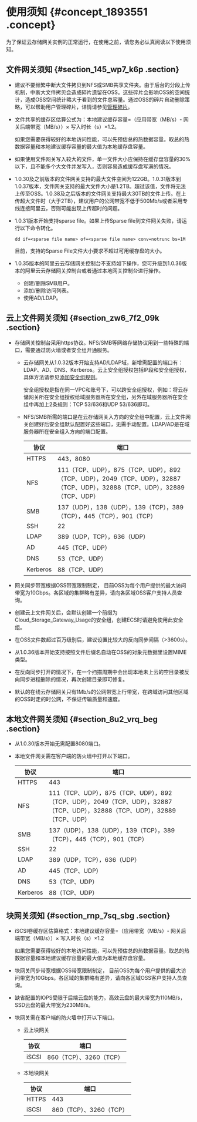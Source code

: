# 使用须知 {#concept_1893551 .concept}

为了保证云存储网关实例的正常运行，在使用之前，请您务必认真阅读以下使用须知。

## 文件网关须知 {#section_145_wp7_k6p .section}

-   建议不要频繁中断大文件拷贝到NFS或SMB共享文件夹。由于后台的分段上传机制，中断大文件拷贝会造成碎片遗留在OSS。这些碎片会影响OSS的空间统计，造成OSS空间统计略大于看到的文件总容量。通过OSS的碎片自动删除策略，可以帮助用户管理碎片，详情请参见[管理碎片](../../../../cn.zh-CN/控制台用户指南/管理碎片.md#)。
-   文件共享的缓存区估算公式为：本地建议缓存容量=（应用带宽（MB/s）- 网关后端带宽（MB/s））× 写入时长（s）×1.2。

    如果您需要获得较好的本地访问性能，可以先预估总的热数据容量。取总的热数据容量和本地建议缓存容量的最大值为本地缓存盘容量。

-   如果使用文件网关写入较大的文件，单一文件大小应保持在缓存盘容量的30%以下，且不能多个大文件并发写入，否则容易造成缓存盘写满的情况。
-   1.0.30及之前版本的文件网关支持的最大文件空间为122GB。1.0.31版本到1.0.37版本，文件网关支持的最大文件大小是1.2TB。超过该值，文件将无法上传至OSS。1.0.38及之后版本的文件网关支持最大30TB的文件上传。在上传超大文件时（大于2TB），建议用户的公网带宽不低于500Mb/s或者采用专线连接阿里云，否则可能出现上传超时的问题。
-   1.0.31版本开始支持sparse file。如果上传Sparse file到文件网关失败，请运行以下命令转化。

    ``` {#codeblock_4bt_adx_krj}
    dd if=<sparse file name> of=<sparse file name> conv=notrunc bs=1M
    ```

    目前，支持的Sparse File文件大小要求不超过可用缓存盘的大小。

-   1.0.35版本的阿里云云存储网关控制台不支持如下操作，您可升级到1.0.36版本的阿里云云存储网关控制台或者通过本地网关控制台进行操作。
    -   创建/删除SMB用户。
    -   添加/删除访问列表。
    -   使用AD/LDAP。

## 云上文件网关须知 {#section_zw6_7f2_09k .section}

-   存储网关控制台采用https协议。NFS/SMB等网络存储协议用到一些特殊的端口，需要通过防火墙或者安全组开通服务。
    -   云存储网关从1.0.32版本开始支持AD/LDAP域，新增需配置的端口有：LDAP、AD、DNS、Kerberos。云上安全组授权包括IP段和安全组授权，具体方法请参见[添加安全组规则](../../../../cn.zh-CN/安全/安全组/添加安全组规则.md#)。

        安全组授权是指在同一VPC和账号下，可以跨安全组授权，例如：将云存储网关所在安全组授权给域服务器所在安全组，另外在域服务器所在安全组中再加上2条规则：TCP 53/636和UDP 53/636即可。

    -   NFS/SMB所需的端口是在云存储网关入方向的安全组中配置，云上文件网关创建好后安全组默认配置好这些端口，无需手动配置。LDAP/AD是在域服务器所在安全组入方向的端口配置。

        |协议|端口|
        |--|--|
        |HTTPS|443，8080|
        |NFS|111（TCP、UDP），875（TCP、UDP），892（TCP、UDP），2049（TCP、UDP），32887（TCP、UDP），32888（TCP、UDP），32889（TCP、UDP）|
        |SMB|137（UDP），138（UDP），139（TCP），389（TCP），445（TCP），901（TCP）|
        |SSH|22|
        |LDAP|389（UDP，TCP），636（UDP）|
        |AD|445（TCP、UDP）|
        |DNS|53（TCP、UDP）|
        |Kerberos|88（TCP、UDP）|

-   网关同步带宽根据OSS带宽限制制定， 目前OSS为每个用户提供的最大访问带宽为10Gbps。各区域的集群略有差异，请向各区域OSS客户支持人员查询。
-   创建云上文件网关后，会默认创建一个前缀为Cloud\_Storage\_Gateway\_Usage的安全组，创建ECS时请避免使用此安全组。
-   在OSS文件数超过百万级别后，建议设置比较大的反向同步间隔（\>3600s）。
-   从1.0.36版本开始支持按照文件后缀名自动在OSS的对象元数据里设置MIME类型。
-   在反向同步打开的情况下，在一个扫描周期中会出现本地未上云的空目录被反向同步进程删除的情况，再次创建目录即可修复。
-   默认的在线云存储网关只有1Mb/s的公网带宽上行带宽，在跨域访问其他区域的OSS时走的时公网，不保证传输质量和速度。

## 本地文件网关须知 {#section_8u2_vrq_beg .section}

-   从1.0.30版本开始无需配置8080端口。
-   本地文件网关需在客户端的防火墙中打开以下端口。

    |协议|端口|
    |--|--|
    |HTTPS|443|
    |NFS|111（TCP、UDP），875（TCP、UDP），892（TCP、UDP），2049（TCP、UDP），32887（TCP、UDP），32888（TCP、UDP），32889（TCP、UDP）|
    |SMB|137（UDP），138（UDP），139（TCP），389（TCP），445（TCP），901（TCP）|
    |SSH|22|
    |LDAP|389（UDP，TCP），636（UDP）|
    |AD|445（TCP、UDP）|
    |DNS|53（TCP、UDP）|
    |Kerberos|88（TCP、UDP）|


## 块网关须知 {#section_rnp_7sq_sbg .section}

-   iSCSI卷缓存区估算格式：本地建议缓存容量=（应用带宽（MB/s）- 网关后端带宽（MB/s））× 写入时长（s）×1.2

    如果您需要获得较好的本地访问性能，可以先预估总的热数据容量。取总的热数据容量和本地建议缓存容量的最大值为本地缓存盘容量。

-   块网关同步带宽根据OSS带宽限制制定， 目前OSS为每个用户提供的最大访问带宽为10Gbps。各区域的集群略有差异，请向各区域OSS客户支持人员查询。
-   缺省配置的IOPS受限于后端云盘的能力。高效云盘的最大带宽为110MB/s，SSD云盘的最大带宽为230MB/s。
-   块网关需在客户端的防火墙中打开以下端口。
    -   云上块网关

        |协议|端口|
        |--|--|
        |iSCSI|860（TCP）、3260（TCP）|

    -   本地块网关

        |协议|端口|
        |--|--|
        |HTTPS|443|
        |iSCSI|860（TCP）、3260（TCP）|


